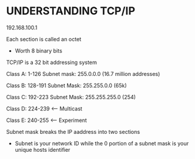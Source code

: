 # UNDERSTANDING TCP/IP

192.168.100.1

Each section is called an octet
- Worth 8 binary bits

TCP/IP is a 32 bit addressing system

Class A: 1-126
Subnet mask: 255.0.0.0 (16.7 million addresses)

Class B: 128-191
Subnet Mask: 255.255.0.0 (65k)

Class C: 192-223
Subnet Mask: 255.255.255.0 (254)

Class D: 224-239 <-- Multicast

Class E: 240-255 <-- Experiment

Subnet mask breaks the IP aaddress into two sections
- Subnet is your network ID while the 0 portion of a subnet mask is your unique hosts identifier





